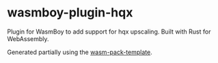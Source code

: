 # wasmboy-plugin-hqx
Plugin for WasmBoy to add support for hqx upscaling. Built with Rust for WebAssembly.

Generated partially using the [wasm-pack-template](https://github.com/rustwasm/wasm-pack-template).
